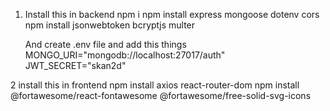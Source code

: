 1.  Install this in backend 
    npm i
    npm install express mongoose dotenv cors
    npm install jsonwebtoken bcryptjs multer

    And create
    .env file and add this things
    MONGO_URI="mongodb://localhost:27017/auth"
    JWT_SECRET="skan2d"

2   install this in frontend 
    npm install axios react-router-dom
    npm install @fortawesome/react-fontawesome @fortawesome/free-solid-svg-icons

